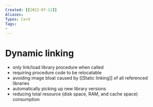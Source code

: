 ```yaml
---
Created: [[2022-07-12]]
Aliases: 
Types: Card
Tags: 
- 
---
```

# Dynamic linking
- only link/load library procedure when called
- requiring procedure code to be relocatable
- avoiding image bloat caused by [[Static linking]] of all referenced libraries
- automatically picking up new library versions
- reducing total resource (disk space, RAM, and cache space) consumption